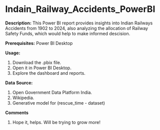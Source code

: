 # Indain_Railway_Accidents_PowerBI
**Description:**
This Power BI report provides insights into Indian Railways Accidents from 1902 to 2024, also analyzing the allocation of Railway Safety Funds, 
which would help to make informed descision.

**Prerequisites:**
Power BI Desktop

**Usage:**
1. Download the .pbix file.
2. Open it in Power BI Desktop.
3. Explore the dashboard and reports.

**Data Source:**
1. Open Government Data Platform India.
2. Wikipedia.
3. Generative model for (rescue_time - dataset)

**Comments**
1. Hope it, helps. Will be trying to grow more!
